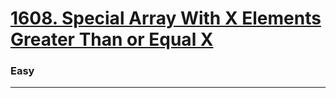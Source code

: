 # [1608. Special Array With X Elements Greater Than or Equal X](https://leetcode.com/problems/special-array-with-x-elements-greater-than-or-equal-x/)
### Easy
----
